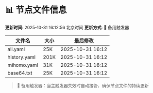 # 📊 节点文件信息

**更新时间**: 2025-10-31 16:12:56 北京时间
**更新方式**: 🔄 备用触发器

| 文件名 | 大小 | 最后修改 |
|--------|------|----------|
| all.yaml | 25K | 2025-10-31 16:12 |
| history.yaml | 201K | 2025-10-31 16:12 |
| mihomo.yaml | 31K | 2025-10-31 16:12 |
| base64.txt | 25K | 2025-10-31 16:12 |

> 🔄 备用触发器：当主触发器失效时自动接管，确保节点文件的持续更新
